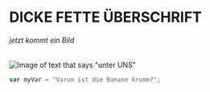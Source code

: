 # DICKE FETTE ÜBERSCHRIFT


###### jetzt kommt ein Bild
![Image of text that says "unter UNS"](https://github.com/recherder/skills-communicate-using-markdown/assets/148318329/89c102b4-88ca-4faa-bce0-2f7b6f064f4d)

``` javascript
var myVar = "Varum ist die Banane krumm?";
```
